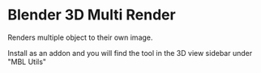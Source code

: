 # Blender 3D Multi Render
Renders multiple object to their own image.

Install as an addon and you will find the tool in the 3D view sidebar under "MBL Utils"
